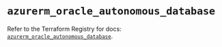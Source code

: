 # `azurerm_oracle_autonomous_database`

Refer to the Terraform Registry for docs: [`azurerm_oracle_autonomous_database`](https://registry.terraform.io/providers/hashicorp/azurerm/4.28.0/docs/resources/oracle_autonomous_database).
